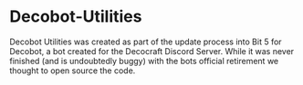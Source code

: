 # Decobot-Utilities
Decobot Utilities was created as part of the update process into Bit 5 for Decobot, a bot created for the Decocraft Discord Server.
While it was never finished (and is undoubtedly buggy) with the bots official retirement we thought to open source the code.
